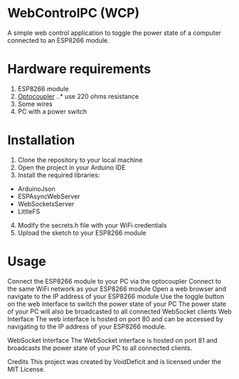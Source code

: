 # WebControlPC (WCP)
A simple web control application to toggle the power state of a computer connected to an ESP8266 module.

# Hardware requirements
1. ESP8266 module
2. [Optocoupler](www.amazon.com/s?k=Optokoppler+PC817)
..* use 220 ohms resistance
4. Some wires
5. PC with a power switch

# Installation
1. Clone the repository to your local machine
2. Open the project in your Arduino IDE
3. Install the required libraries:
+ ArduinoJson
+ ESPAsyncWebServer
+ WebSocketsServer
+ LittleFS
4. Modify the secrets.h file with your WiFi credentials
5. Upload the sketch to your ESP8266 module

# Usage
Connect the ESP8266 module to your PC via the optocoupler
Connect to the same WiFi network as your ESP8266 module
Open a web browser and navigate to the IP address of your ESP8266 module
Use the toggle button on the web interface to switch the power state of your PC
The power state of your PC will also be broadcasted to all connected WebSocket clients
Web Interface
The web interface is hosted on port 80 and can be accessed by navigating to the IP address of your ESP8266 module.

WebSocket Interface
The WebSocket interface is hosted on port 81 and broadcasts the power state of your PC to all connected clients.

Credits
This project was created by VoidDeficit and is licensed under the MIT License.
